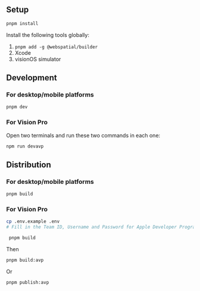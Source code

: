 ## Setup

```bash
pnpm install
```

Install the following tools globally:

1. `pnpm add -g @webspatial/builder`
2. Xcode
3. visionOS simulator

## Development

### For desktop/mobile platforms

```bash
pnpm dev
```

### For Vision Pro

Open two terminals and run these two commands in each one:

```bash
npm run devavp
```

## Distribution

### For desktop/mobile platforms

```bash
pnpm build
```

### For Vision Pro

```bash
cp .env.example .env
# Fill in the Team ID, Username and Password for Apple Developer Program in the .env file.
```

```bash
 pnpm build
```

Then

```bash
pnpm build:avp
```

Or

```bash
pnpm publish:avp
```
